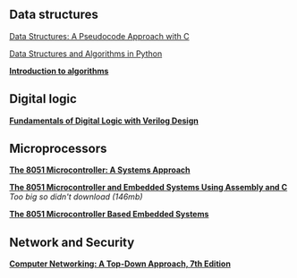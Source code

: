 ## Data structures
[Data Structures: A Pseudocode Approach with C](http://books.ms/main/7E232829F4C7453EDDD8CFD2B619A15F)

[Data Structures and Algorithms in Python](http://books.ms/main/8BCB3CBC38262AC589ED11BA1C806C06)

**[Introduction to algorithms](http://books.ms/main/ACAAA8958B27468B7286F4C577A967E2)**


## Digital logic
**[Fundamentals of Digital Logic with Verilog Design](http://books.ms/main/DEA110BFA91D73BECCF2BB05E2F0D6E4)**

## Microprocessors
**[The 8051 Microcontroller: A Systems Approach](http://books.ms/main/A3DDBF47FE75089B49E0BEF0D6AE74DE)**

**[The 8051 Microcontroller and Embedded Systems Using Assembly and C](http://books.ms/main/6899606CB81DF2E8FCB7D6B1CC724A63)** *Too big so didn't download (146mb)*

**[The 8051 Microcontroller Based Embedded Systems](http://books.ms/main/CEA8B742D2509E51D30DAB3FF17693A9)**

## Network and Security
**[Computer Networking: A Top-Down Approach, 7th Edition](http://books.ms/main/2591F0B3DEF9B956B60B853697A6808C)**



